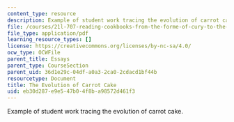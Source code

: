 ```yaml
---
content_type: resource
description: Example of student work tracing the evolution of carrot cake.
file: /courses/21l-707-reading-cookbooks-from-the-forme-of-cury-to-the-smitten-kitchen-spring-2017/eb30d287e9e547b04f8ba98572d461f3_MIT21L_707S17_Fifth_Essay.pdf
file_type: application/pdf
learning_resource_types: []
license: https://creativecommons.org/licenses/by-nc-sa/4.0/
ocw_type: OCWFile
parent_title: Essays
parent_type: CourseSection
parent_uid: 36d1e29c-04df-a0a3-2ca0-2cdacd1bf44b
resourcetype: Document
title: The Evolution of Carrot Cake
uid: eb30d287-e9e5-47b0-4f8b-a98572d461f3
---
```

Example of student work tracing the evolution of carrot cake.